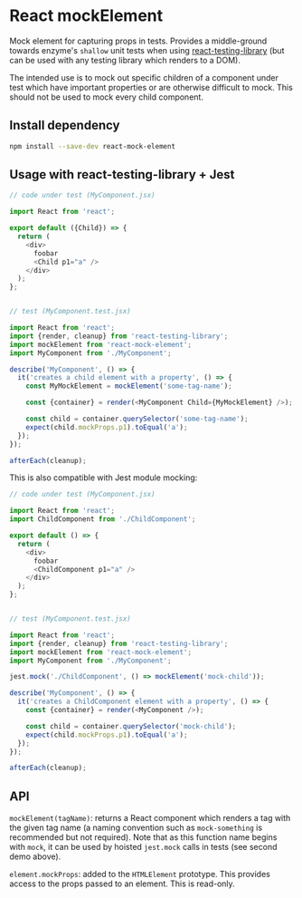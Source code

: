 # React mockElement

Mock element for capturing props in tests. Provides a middle-ground
towards enzyme's `shallow` unit tests when using
[react-testing-library](https://github.com/testing-library/react-testing-library)
(but can be used with any testing library which renders to a DOM).

The intended use is to mock out specific children of a component under
test which have important properties or are otherwise difficult to
mock. This should not be used to mock every child component.

## Install dependency

```bash
npm install --save-dev react-mock-element
```

## Usage with react-testing-library + Jest

```javascript
// code under test (MyComponent.jsx)

import React from 'react';

export default ({Child}) => {
  return (
    <div>
      foobar
      <Child p1="a" />
    </div>
  );
};


// test (MyComponent.test.jsx)

import React from 'react';
import {render, cleanup} from 'react-testing-library';
import mockElement from 'react-mock-element';
import MyComponent from './MyComponent';

describe('MyComponent', () => {
  it('creates a child element with a property', () => {
    const MyMockElement = mockElement('some-tag-name');

    const {container} = render(<MyComponent Child={MyMockElement} />);

    const child = container.querySelector('some-tag-name');
    expect(child.mockProps.p1).toEqual('a');
  });
});

afterEach(cleanup);
```

This is also compatible with Jest module mocking:

```javascript
// code under test (MyComponent.jsx)

import React from 'react';
import ChildComponent from './ChildComponent';

export default () => {
  return (
    <div>
      foobar
      <ChildComponent p1="a" />
    </div>
  );
};


// test (MyComponent.test.jsx)

import React from 'react';
import {render, cleanup} from 'react-testing-library';
import mockElement from 'react-mock-element';
import MyComponent from './MyComponent';

jest.mock('./ChildComponent', () => mockElement('mock-child'));

describe('MyComponent', () => {
  it('creates a ChildComponent element with a property', () => {
    const {container} = render(<MyComponent />);

    const child = container.querySelector('mock-child');
    expect(child.mockProps.p1).toEqual('a');
  });
});

afterEach(cleanup);
```

## API

`mockElement(tagName)`: returns a React component which renders a tag
with the given tag name (a naming convention such as `mock-something`
is recommended but not required). Note that as this function name
begins with `mock`, it can be used by hoisted `jest.mock` calls in
tests (see second demo above).

`element.mockProps`: added to the `HTMLElement` prototype. This
provides access to the props passed to an element. This is read-only.
